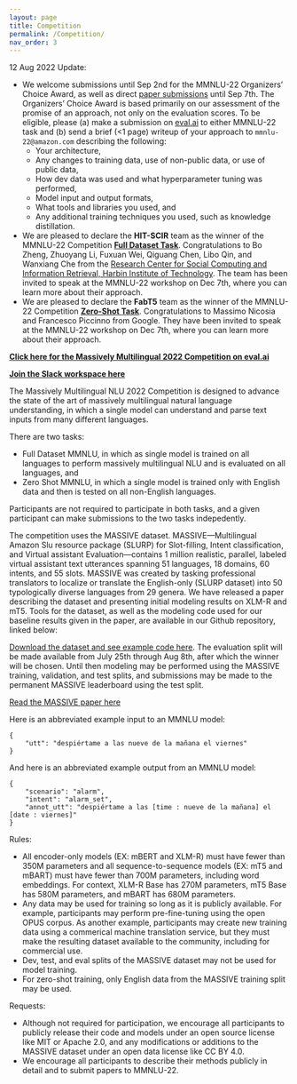 ```yaml
---
layout: page
title: Competition
permalink: /Competition/
nav_order: 3
---
```


12 Aug 2022 Update:
* We welcome submissions until Sep 2nd for the MMNLU-22 Organizers’ Choice Award, as well as direct [paper submissions](https://mmnlu-22.github.io/Calls/) until Sep 7th. The Organizers’ Choice Award is based primarily on our assessment of the promise of an approach, not only on the evaluation scores. To be eligible, please (a) make a submission on [eval.ai](https://eval.ai/web/challenges/challenge-page/1697/overview) to either MMNLU-22 task and (b) send a brief (<1 page) writeup of your approach to `mmnlu-22@amazon.com` describing the following:
  * Your architecture,
  * Any changes to training data, use of non-public data, or use of public data,
  * How dev data was used and what hyperparameter tuning was performed,
  * Model input and output formats,
  * What tools and libraries you used, and
  * Any additional training techniques you used, such as knowledge distillation.
* We are pleased to declare the **HIT-SCIR** team as the winner of the MMNLU-22 Competition [**Full Dataset Task**](https://eval.ai/web/challenges/challenge-page/1697/leaderboard/4060). Congratulations to Bo Zheng, Zhuoyang Li, Fuxuan Wei, Qiguang Chen, Libo Qin, and Wanxiang Che from the [Research Center for Social Computing and Information Retrieval, Harbin Institute of Technology](http://ir.hit.edu.cn/). The team has been invited to speak at the MMNLU-22 workshop on Dec 7th, where you can learn more about their approach.
* We are pleased to declare the **FabT5** team as the winner of the MMNLU-22 Competition [**Zero-Shot Task**](https://eval.ai/web/challenges/challenge-page/1697/leaderboard/4061). Congratulations to Massimo Nicosia and Francesco Piccinno from Google. They have been invited to speak at the MMNLU-22 workshop on Dec 7th, where you can learn more about their approach.

**[Click here for the Massively Multilingual 2022 Competition on eval.ai](https://eval.ai/web/challenges/challenge-page/1697/overview)**

**[Join the Slack workspace here](https://join.slack.com/t/mmnlu-22/shared_invite/zt-1c5p3d3hw-8Ou0QJahOUrEzt5YDYl5Dw)**

The Massively Multilingual NLU 2022 Competition is designed to advance the state of the art of massively multilingual natural language understanding, in which a single model can understand and parse text inputs from many different languages.

There are two tasks:

* Full Dataset MMNLU, in which as single model is trained on all languages to perform massively multilingual NLU and is evaluated on all languages, and
* Zero Shot MMNLU, in which a single model is trained only with English data and then is tested on all non-English languages.

Participants are not required to participate in both tasks, and a given participant can make submissions to the two tasks indepedently.

The competition uses the MASSIVE dataset. MASSIVE—Multilingual Amazon Slu resource package (SLURP) for Slot-filling, Intent classification, and Virtual assistant Evaluation—contains 1 million realistic, parallel, labeled virtual assistant text utterances spanning 51 languages, 18 domains, 60 intents, and 55 slots. MASSIVE was created by tasking professional translators to localize or translate the English-only (SLURP dataset) into 50 typologically diverse languages from 29 genera. We have released a paper describing the dataset and presenting initial modeling results on XLM-R and mT5. Tools for the dataset, as well as the modeling code used for our baseline results given in the paper, are available in our Github repository, linked below:

[Download the dataset and see example code here](https://github.com/alexa/massive). The evaluation split will be made available from July 25th through Aug 8th, after which the winner will be chosen. Until then modeling may be performed using the MASSIVE training, validation, and test splits, and submissions may be made to the permanent MASSIVE leaderboard using the test split.

[Read the MASSIVE paper here](https://arxiv.org/abs/2204.08582)

Here is an abbreviated example input to an MMNLU model:

```
{
    "utt": "despiértame a las nueve de la mañana el viernes"
}
```

And here is an abbreviated example output from an MMNLU model:

```
{
    "scenario": "alarm",
    "intent": "alarm_set",
    "annot_utt": "despiértame a las [time : nueve de la mañana] el [date : viernes]"
}
```

Rules:

* All encoder-only models (EX: mBERT and XLM-R) must have fewer than 350M parameters and all sequence-to-sequence models (EX: mT5 and mBART) must have fewer than 700M parameters, including word embeddings. For context, XLM-R Base has 270M parameters, mT5 Base has 580M parameters, and mBART has 680M parameters.
* Any data may be used for training so long as it is publicly available. For example, participants may perform pre-fine-tuning using the open OPUS corpus. As another example, participants may create new training data using a commerical machine translation service, but they must make the resulting dataset available to the community, including for commercial use.
* Dev, test, and eval splits of the MASSIVE dataset may not be used for model training.
* For zero-shot training, only English data from the MASSIVE training split may be used.

Requests:

* Although not required for participation, we encourage all participants to publicly release their code and models under an open source license like MIT or Apache 2.0, and any modifications or additions to the MASSIVE dataset under an open data license like CC BY 4.0.
* We encourage all participants to describe their methods publicly in detail and to submit papers to MMNLU-22.
